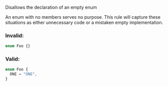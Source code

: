 Disallows the declaration of an empty enum

An enum with no members serves no purpose. This rule will capture these
situations as either unnecessary code or a mistaken empty implementation.

### Invalid:

```typescript
enum Foo {}
```

### Valid:

```typescript
enum Foo {
  ONE = "ONE",
}
```
